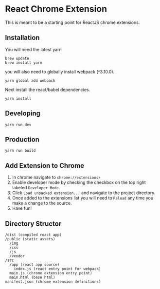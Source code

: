 # React Chrome Extension
This is meant to be a starting point for ReactJS chrome extensions.

## Installation
You will need the latest yarn

```
brew update
brew install yarn
```

you will also need to globally install webpack (^3.10.0).
```
yarn global add webpack
```

Next install the react/babel dependencies.

```
yarn install
```

## Developing
```
yarn run dev
```

## Production
```
yarn run build
```

## Add Extension to Chrome
1. In chrome navigate to `chrome://extensions/`
2. Enable developer mode by checking the checkbox on the top right labeled `Developer Mode`.
3. Click `Load unpacked extension...` and navigate to the project directory.
4. Once added to the extensions list you will need to `Reload` any time you make a change to the source.
5. Have fun!

## Directory Structor
```
/dist (compiled react app)
/public (static assets)
  /img
  /css
  /js
  /vendor
/src
  /app (react app source)
    index.js (react entry point for webpack)
  main.js (chrome extension entry point)
  main.html (base html)
manifest.json (chrome extension definitions)
```
